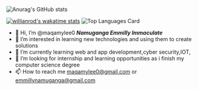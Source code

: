 ![Anurag's GitHub stats](https://github-readme-stats.vercel.app/api?username=maqamylee0&show_icons=true&theme=radical)
<!-- [![Top Langs](https://github-readme-stats.vercel.app/api/top-langs/?username=maqamylee0&langs_count=8)](https://github.com/anuraghazra/github-readme-stats)
 -->
[![willianrod's wakatime stats](https://github-readme-stats.vercel.app/api/wakatime?username=maqamylee&v=2 )](https://github.com/anuraghazra/github-readme-stats)
![Top Languages Card](https://github-readme-stats.vercel.app/api/top-langs/?username=maqamylee0&layout=compact)

 
- 👋 Hi, I’m @maqamylee0 ***Namuganga Emmilly Immaculate***
- 👀 I’m interested in learning new technologies and using them to create solutions
- 🌱 I’m currently learning  web and app development,cyber security,IOT,
- 💞️ I’m looking for internship and learning opportunities  as i finish my computer science degree
- 📫 How to reach me maqamylee0@gmail.com or emmillynamuganga@gmail.com

<!---
maqamylee0/maqamylee0 is a ✨ special ✨ repository because its `README.md` (this file) appears on your GitHub profile.
You can click the Preview link to take a look at your changes.
--->
